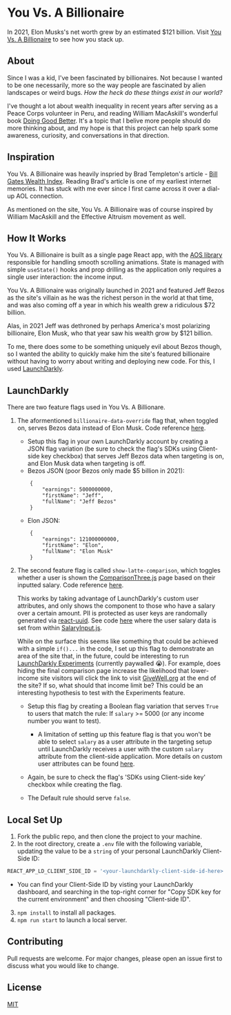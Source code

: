 # You Vs. A Billionaire

In 2021, Elon Musks's net worth grew by an estimated $121 billion. Visit [You Vs. A Billionaire](https://youvsabillionaire.com) to see how you stack up.

## About

Since I was a kid, I've been fascinated by billionaires. Not because I wanted to be one necessarily, more so the way people are fascinated by alien landscapes or weird bugs. _How the heck do these things exist in our world?_

I've thought a lot about wealth inequality in recent years after serving as a Peace Corps volunteer in Peru, and reading William MacAskill's wonderful book [Doing Good Better](https://www.effectivealtruism.org/doing-good-better/). It's a topic that I belive more people should do more thinking about, and my hope is that this project can help spark some awareness, curiosity, and conversations in that direction.

## Inspiration

You Vs. A Billionaire was heavily inspried by Brad Templeton's article - [Bill Gates Wealth Index](https://www.templetons.com/brad/billg.html).
Reading Brad's article is one of my earliest internet memories. It has stuck with me ever since I first came across it over a dial-up AOL connection.

As mentioned on the site, You Vs. A Billionaire was of course inspired by William MacAskill and the Effective Altruism movement as well.

## How It Works

You Vs. A Billionaire is built as a single page React app, with the [AOS library](https://github.com/michalsnik/aos) responsible for handling smooth scrolling animations. State is managed with simple `useState()` hooks and prop drilling as the application only requires a single user interaction: the income input.

You Vs. A Billionaire was originally launched in 2021 and featured Jeff Bezos as the site's villain as he was the richest person in the world at that time, and was also coming off a year in which his wealth grew a ridiculous $72 billion.

Alas, in 2021 Jeff was dethroned by perhaps America's most polarizing billionaire, Elon Musk, who that year saw his wealth grow by $121 billion.

To me, there does some to be something uniquely evil about Bezos though, so I wanted the ability to quickly make him the site's featured billionaire without having to worry about writing and deploying new code. For this, I used [LaunchDarkly](https://github.com/launchdarkly/react-client-sdk).

## LaunchDarkly

There are two feature flags used in You Vs. A Billionare.

1. The aformentioned `billionaire-data-override` flag that, when toggled on, serves Bezos data instead of Elon Musk. Code reference [here](https://github.com/joegelay/you-vs-a-billionaire/blob/main/src/App.js#L36).

   - Setup this flag in your own LaunchDarkly account by creating a JSON flag variation (be sure to check the flag's SDKs using Client-side key checkbox) that serves Jeff Bezos data when targeting is on, and Elon Musk data when targeting is off.
   - Bezos JSON (poor Bezos only made $5 billion in 2021):

   ```
       {
           "earnings": 5000000000,
           "firstName": "Jeff",
           "fullName": "Jeff Bezos"
       }
   ```

   - Elon JSON:

   ```
       {
           "earnings": 121000000000,
           "firstName": "Elon",
           "fullName": "Elon Musk"
       }
   ```

2. The second feature flag is called `show-latte-comparison`, which toggles whether a user is shown the [ComparisonThree.js](https://github.com/joegelay/you-vs-a-billionaire/blob/main/src/pages/ComparisonThree.js) page based on their inputted salary. Code reference [here](https://github.com/joegelay/you-vs-a-billionaire/blob/main/src/components/ContentPages.js#L46).

   This works by taking advantage of LaunchDarkly's custom user attributes, and only shows the component to those who have a salary over a certain amount. PII is protected as user keys are randomally generated via [react-uuid](https://www.npmjs.com/package/react-uuid). See code [here](https://github.com/joegelay/you-vs-a-billionaire/blob/main/src/App.js#L20) where the user salary data is set from within [SalaryInput.js](https://github.com/joegelay/you-vs-a-billionaire/blob/main/src/components/SalaryInput.js#L11).

   While on the surface this seems like something that could be achieved with a simple `if()...` in the code, I set up this flag to demonstrate an area of the site that, in the future, could be interesting to run [LaunchDarkly Experiments](https://docs.launchdarkly.com/home/about-experimentation) (currently paywalled 😭). For example, does hiding the final comparison page increase the likelihood that lower-income site visitors will click the link to visit [GiveWell.org](https://www.givewell.org/) at the end of the site? If so, what should that income limit be? This could be an interesting hypothesis to test with the Experiments feature.

   - Setup this flag by creating a Boolean flag variation that serves `True` to users that match the rule: If `salary` >= 5000 (or any income number you want to test).

     - A limitation of setting up this feature flag is that you won't be able to select `salary` as a user attribute in the targeting setup until LaunchDarkly receives a user with the custom `salary` attribute from the client-side application. More details on custom user attributes can be found [here](https://docs.launchdarkly.com/home/users/custom-attributes).

   - Again, be sure to check the flag's 'SDKs using Client-side key' checkbox while creating the flag.

   - The Default rule should serve `false`.

## Local Set Up

1. Fork the public repo, and then clone the project to your machine.
2. In the root directory, create a `.env` file with the following variable, updating the value to be a `string` of your personal LaunchDarkly Client-Side ID:

```js
REACT_APP_LD_CLIENT_SIDE_ID = '<your-launchdarkly-client-side-id-here>';
```

- You can find your Client-Side ID by visting your LaunchDarkly dashboard, and searching in the top-right corner for "Copy SDK key for the current environment" and then choosing "Client-side ID".

3. `npm install` to install all packages.
4. `npm run start` to launch a local server.

## Contributing

Pull requests are welcome. For major changes, please open an issue first to discuss what you would like to change.

## License

[MIT](https://choosealicense.com/licenses/mit/)
